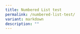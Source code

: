 ```yaml
---
title: Numbered List test
permalink: /numbered-list-test/
variant: markdown
description: ""
---
```

